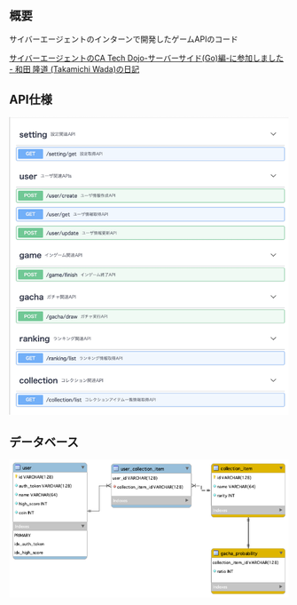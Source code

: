## 概要
サイバーエージェントのインターンで開発したゲームAPIのコード

[サイバーエージェントのCA Tech Dojo\-サーバーサイド\(Go\)編\-に参加しました \- 和田 隆道 \(Takamichi Wada\)の日記](https://person.hatenablog.jp/entry/2021/04/03/130909)

## API仕様
![api-document.png](https://github.com/wadayamada/game-api/blob/main/api-document.png)


## データベース
![schema.png](https://github.com/wadayamada/game-api/blob/main/db/schema.png)
